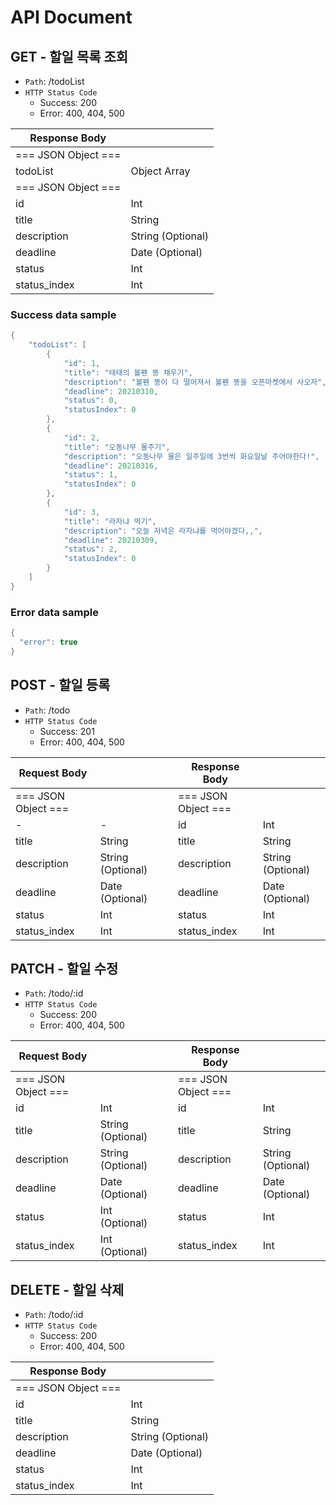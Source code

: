 # API Document

## GET - 할일 목록 조회

- `Path`: /todoList
- `HTTP Status Code`
    - Success: 200
    - Error: 400, 404, 500

| Response Body                   ||
| ------------ | ----------------- |
| === JSON Object ===            ||
| todoList     | Object Array      |
| === JSON Object ===            ||
| id           | Int               |
| title        | String            |
| description  | String (Optional) |
| deadline     | Date (Optional)   |
| status       | Int               |
| status_index | Int               |

### Success data sample

~~~swift
{
    "todoList": [
        {
            "id": 1,
            "title": "태태의 볼펜 똥 채우기",
            "description": "볼펜 똥이 다 떨어져서 볼펜 똥을 오픈마켓에서 사오자",
            "deadline": 20210310,
            "status": 0,
            "statusIndex": 0
        },
        {
            "id": 2,
            "title": "오동나무 물주기",
            "description": "오동나무 물은 일주일에 3번씩 화요일날 주어야한다!",
            "deadline": 20210316,
            "status": 1,
            "statusIndex": 0
        },
        {
            "id": 3,
            "title": "라자냐 먹기",
            "description": "오늘 저녁은 라자냐를 먹어야겠다,,",
            "deadline": 20210309,
            "status": 2,
            "statusIndex": 0
        }
    ]
}
~~~

### Error data sample

~~~swift
{
  "error": true
}
~~~


## POST - 할일 등록

- `Path`: /todo
- `HTTP Status Code`
    - Success: 201
    - Error: 400, 404, 500

| Request Body                    || | Response Body                   ||
| -----------  | ----------------- |-| ------------ | ----------------- |
| === JSON Object ===             || | === JSON Object ===             ||
| -            | -                 | | id           | Int               |
| title        | String            | | title        | String            |
| description  | String (Optional) | | description  | String (Optional) |
| deadline     | Date (Optional)   | | deadline     | Date (Optional)   |
| status       | Int               | | status       | Int               |
| status_index | Int               | | status_index | Int               |

## PATCH - 할일 수정

- `Path`: /todo/:id
- `HTTP Status Code`
    - Success: 200
    - Error: 400, 404, 500

| Request Body                    || | Response Body                   ||
| -----------  | ----------------- |-| ------------ | ----------------- |
| === JSON Object  ===            || | === JSON Object  ===            ||
| id           | Int               | | id           | Int               |
| title        | String (Optional) | | title        | String            |
| description  | String (Optional) | | description  | String (Optional) |
| deadline     | Date (Optional)   | | deadline     | Date (Optional)   |
| status       | Int (Optional)    | | status       | Int               |
| status_index | Int (Optional)    | | status_index | Int               |

## DELETE - 할일 삭제

- `Path`: /todo/:id
- `HTTP Status Code`
    - Success: 200
    - Error: 400, 404, 500

| Response Body                   ||
| ------------ | ----------------- |
| === JSON Object  ===            ||
| id           | Int               |
| title        | String            |
| description  | String (Optional) |
| deadline     | Date (Optional)   |
| status       | Int               |
| status_index | Int               |